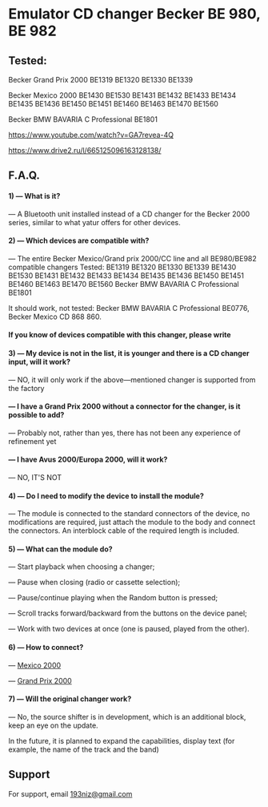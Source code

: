 
# Emulator CD changer Becker BE 980, BE 982
 
## Tested:

  Becker Grand Prix 2000 BE1319 BE1320 BE1330 BE1339 
  
  Becker Mexico 2000 BE1430 BE1530 BE1431 BE1432 BE1433 BE1434 BE1435 BE1436 BE1450 BE1451 BE1460 BE1463 BE1470 BE1560
  
  Becker BMW BAVARIA C Professional BE1801


  https://www.youtube.com/watch?v=GA7revea-4Q

  https://www.drive2.ru/l/665125096163128138/



## F.A.Q.


#### 1) — What is it?
— A Bluetooth unit installed instead of a CD changer for the Becker 2000 series, similar to what yatur offers for other devices.

#### 2) — Which devices are compatible with?
— The entire Becker Mexico/Grand prix 2000/CC line and all BE980/BE982 compatible changers
Tested: BE1319 BE1320 BE1330 BE1339 BE1430 BE1530 BE1431 BE1432 BE1433 BE1434 BE1435 BE1436 BE1450 BE1451 BE1460 BE1463 BE1470 BE1560
Becker BMW BAVARIA C Professional BE1801

It should work, not tested: Becker BMW BAVARIA C Professional BE0776, Becker Mexico CD 868 860.

#### If you know of devices compatible with this changer, please write

#### 3) — My device is not in the list, it is younger and there is a CD changer input, will it work?
— NO, it will only work if the above—mentioned changer is supported from the factory

#### — I have a Grand Prix 2000 without a connector for the changer, is it possible to add?
— Probably not, rather than yes, there has not been any experience of refinement yet
#### — I have Avus 2000/Europa 2000, will it work?
— NO, IT'S NOT

#### 4) — Do I need to modify the device to install the module?
— The module is connected to the standard connectors of the device, no modifications are required, just attach the module to the body and connect the connectors. An interblock cable of the required length is included.

#### 5) — What can the module do?
— Start playback when choosing a changer;

— Pause when closing (radio or cassette selection);

— Pause/continue playing when the Random button is pressed;

— Scroll tracks forward/backward from the buttons on the device panel;

— Work with two devices at once (one is paused, played from the other).

#### 6) — How to connect?
— [Mexico 2000](https://www.drive2.ru/l/675409103295616189/)

— [Grand Prix 2000](https://www.drive2.ru/l/675406354516567265/)

#### 7) — Will the original changer work?
— No, the source shifter is in development, which is an additional block, keep an eye on the update.

In the future, it is planned to expand the capabilities, display text (for example, the name of the track and the band)



## Support

For support, email 193niz@gmail.com